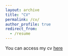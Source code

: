 ```yaml
---
layout: archive
title: "CV"
permalink: /cv/
author_profile: true
redirect_from:
  - /resume
---
```


You can access my cv [here](/files/cv.pdf)
